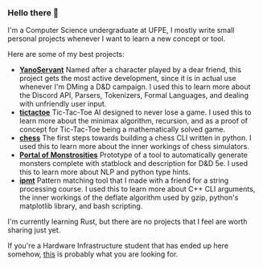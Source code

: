### Hello there 👋

I'm a Computer Science undergraduate at UFPE, I mostly write small personal projects whenever I want to learn a new concept or tool.

Here are some of my best projects:

- [**YanoServant**](https://github.com/Nopelands/YanoServant) Named after a character played by a dear friend, this project gets the most active development, since it is in actual use whenever I'm DMing a D&D campaign. I used this to learn more about the Discord API, Parsers, Tokenizers, Formal Languages, and dealing with unfriendly user input.
- [**tictactoe**](https://github.com/Nopelands/tictactoe) Tic-Tac-Toe AI designed to never lose a game. I used this to learn more about the minimax algorithm, recursion, and as a proof of concept for Tic-Tac-Toe being a mathematically solved game.
- [**chess**](https://github.com/Nopelands/chess) The first steps towards building a chess CLI written in python. I used this to learn more about the inner workings of chess simulators.
- [**Portal of Monstrosities**](https://github.com/Nopelands/Portal-of-Monstrosities) Prototype of a tool to automatically generate monsters complete with statblock and description for D&D 5e. I used this to learn more about NLP and python type hints.
- [**ipmt**](https://github.com/Nopelands/ipmt) Pattern matching tool that I made with a friend for a string processing course. I used this to learn more about C++ CLI arguments, the inner workings of the deflate algorithm used by gzip, python's matplotlib library, and bash scripting.

I'm currently learning Rust, but there are no projects that I feel are worth sharing just yet.

If you're a Hardware Infrastructure student that has ended up here somehow, [this](https://github.com/Nopelands/mips-assembly) is probably what you are looking for.
